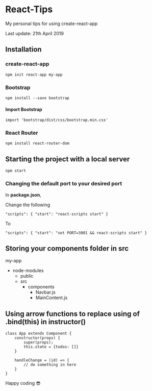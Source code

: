 # React-Tips
My personal tips for using create-react-app

Last update: 21th April 2019


## Installation

### create-react-app
```
npm init react-app my-app
```

### Bootstrap
```
npm install --save bootstrap

```
#### Import Bootstrap
```
import 'bootstrap/dist/css/bootstrap.min.css'
```

### React Router
```
npm install react-router-dom
```

## Starting the project with a local server
```
npm start
```

### Changing the default port to your desired port
In **package.json**,

Change the following

```
"scripts": { "start": "react-scripts start" }
```

To

```
"scripts": { "start": "set PORT=3001 && react-scripts start" }
```


## Storing your components folder in src

my-app
- node-modules
    - public
    - src
        - components
            - Navbar.js
            - MainContent.js


## Using arrow functions to replace using of .bind(this) in instructor()

```
class App extends Component {
    constructor(props) {
        super(props);
        this.state = {todos: []}
    }

    handleChange = (id) => {
        // do something in here
    }
}
```

Happy coding :sunglasses: